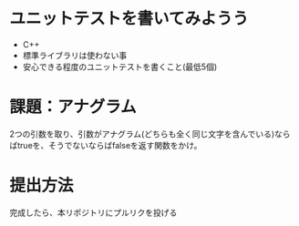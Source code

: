# ユニットテストを書いてみようう
* C++
* 標準ライブラリは使わない事
* 安心できる程度のユニットテストを書くこと(最低5個)

# 課題：アナグラム
2つの引数を取り、引数がアナグラム(どちらも全く同じ文字を含んでいる)ならばtrueを、そうでないならばfalseを返す関数をかけ。

# 提出方法
完成したら、本リポジトリにプルリクを投げる
